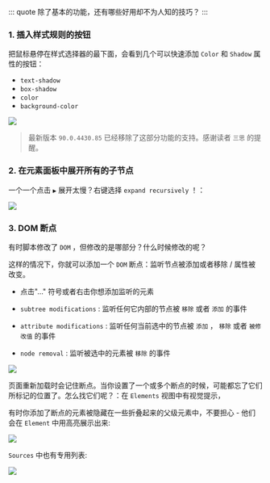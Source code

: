 ::: quote
除了基本的功能，还有哪些好用却不为人知的技巧？
:::

### 1. 插入样式规则的按钮

把鼠标悬停在样式选择器的最下面，会看到几个可以快速添加 `Color` 和 `Shadow` 属性的按钮：

* `text-shadow` 
* `box-shadow` 
* `color` 
* `background-color` 

![](https://wingman-1300536089.file.myqcloud.com//chrome/C05/element_addrule.gif)

> 最新版本 `90.0.4430.85` 已经移除了这部分功能的支持。感谢读者 `三思` 的提醒。

### 2. 在元素面板中展开所有的子节点

一个一个点击 `▶` 展开太慢？右键选择 `expand recursively` ！：

![](https://wingman-1300536089.file.myqcloud.com//chrome/C05/recursively.gif)

### 3. DOM 断点

有时脚本修改了 `DOM` ，但修改的是哪部分？什么时候修改的呢？

这样的情况下，你就可以添加一个 `DOM` 断点：监听节点被添加或者移除 / 属性被改变。

* 点击"..." 符号或者右击你想添加监听的元素

* `subtree modifications` : 监听任何它内部的节点被 `移除` 或者 `添加` 的事件

   

* `attribute modifications` : 监听任何当前选中的节点被 `添加` ， `移除` 或者 `被修改值` 的事件

   

* `node removal` : 监听被选中的元素被 `移除` 的事件

   
![](https://wingman-1300536089.file.myqcloud.com//chrome/C05/dom_break.png)

页面重新加载时会记住断点。当你设置了一个或多个断点的时候，可能都忘了它们所标记的位置了。怎么找它们呢？：在 `Elements` 视图中有视觉提示，

有时你添加了断点的元素被隐藏在一些折叠起来的父级元素中，不要担心 - 他们会在 `Element` 中用高亮展示出来:

![](https://wingman-1300536089.file.myqcloud.com//chrome/C05/dom_break_02.png)

`Sources` 中也有专用列表:

![](https://wingman-1300536089.file.myqcloud.com//chrome/C05/dom_%20break_01.png)
